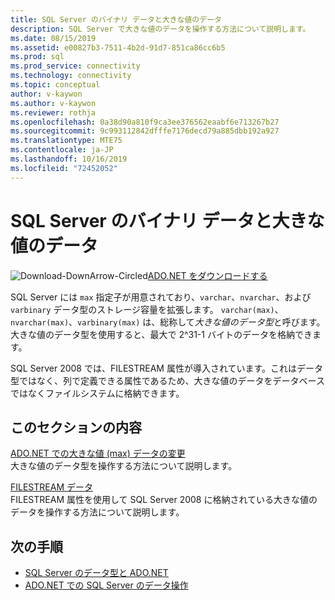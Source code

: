 ```yaml
---
title: SQL Server のバイナリ データと大きな値のデータ
description: SQL Server で大きな値のデータを操作する方法について説明します。
ms.date: 08/15/2019
ms.assetid: e00827b3-7511-4b2d-91d7-851ca86cc6b5
ms.prod: sql
ms.prod_service: connectivity
ms.technology: connectivity
ms.topic: conceptual
author: v-kaywon
ms.author: v-kaywon
ms.reviewer: rothja
ms.openlocfilehash: 0a38d90a810f9ca3ee376562eaabf6e713267b27
ms.sourcegitcommit: 9c993112842dfffe7176decd79a885dbb192a927
ms.translationtype: MTE75
ms.contentlocale: ja-JP
ms.lasthandoff: 10/16/2019
ms.locfileid: "72452052"
---
```

# <a name="sql-server-binary-and-large-value-data"></a>SQL Server のバイナリ データと大きな値のデータ

![Download-DownArrow-Circled](../../../ssdt/media/download.png)[ADO.NET をダウンロードする](../../sql-connection-libraries.md#anchor-20-drivers-relational-access)

SQL Server には `max` 指定子が用意されており、`varchar`、`nvarchar`、および `varbinary` データ型のストレージ容量を拡張します。 `varchar(max)`、`nvarchar(max)`、`varbinary(max)` は、総称して*大きな値のデータ型*と呼びます。 大きな値のデータ型を使用すると、最大で 2^31-1 バイトのデータを格納できます。  
  
SQL Server 2008 では、FILESTREAM 属性が導入されています。これはデータ型ではなく、列で定義できる属性であるため、大きな値のデータをデータベースではなくファイルシステムに格納できます。  
  
## <a name="in-this-section"></a>このセクションの内容  
[ADO.NET での大きな値 (max) データの変更](modify-large-value-max-data.md)  
大きな値のデータ型を操作する方法について説明します。  
  
[FILESTREAM データ](filestream-data.md)  
FILESTREAM 属性を使用して SQL Server 2008 に格納されている大きな値のデータを操作する方法について説明します。  
  
## <a name="next-steps"></a>次の手順
- [SQL Server のデータ型と ADO.NET](sql-server-data-types.md)
- [ADO.NET での SQL Server のデータ操作](sql-server-data-operations.md)
